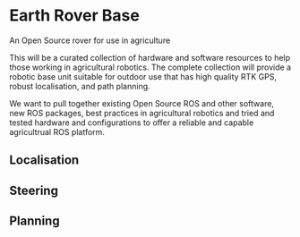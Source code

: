 # Earth Rover Base
An Open Source rover for use in agriculture

This will be a curated collection of hardware and software resources to help those working in agricultural robotics. The complete collection will provide a robotic base unit suitable for outdoor use that has high quality RTK GPS, robust localisation, and path planning.

We want to pull together existing Open Source ROS and other software, new ROS packages, best practices in agricultural robotics and tried and tested hardware and configurations to offer a reliable and capable agricultrual ROS platform.

## Localisation


## Steering


## Planning


